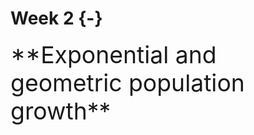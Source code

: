 # Week 2 {-} 
<div style = "font-size: 28pt"> **Exponential and geometric population growth**</div>


